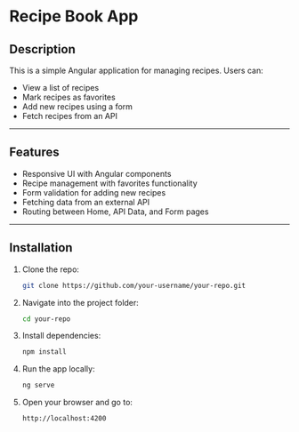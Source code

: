 # Recipe Book App

## Description

This is a simple Angular application for managing recipes. Users can:

- View a list of recipes  
- Mark recipes as favorites  
- Add new recipes using a form  
- Fetch recipes from an API  

---

## Features

- Responsive UI with Angular components  
- Recipe management with favorites functionality  
- Form validation for adding new recipes  
- Fetching data from an external API  
- Routing between Home, API Data, and Form pages  

---

## Installation

1. Clone the repo:

   ```bash
   git clone https://github.com/your-username/your-repo.git

   
2. Navigate into the project folder:

   ```bash
   cd your-repo

3. Install dependencies:

   ```bash
   npm install

4. Run the app locally:

    ```bash
   ng serve

5. Open your browser and go to:

    ```bash
   http://localhost:4200


